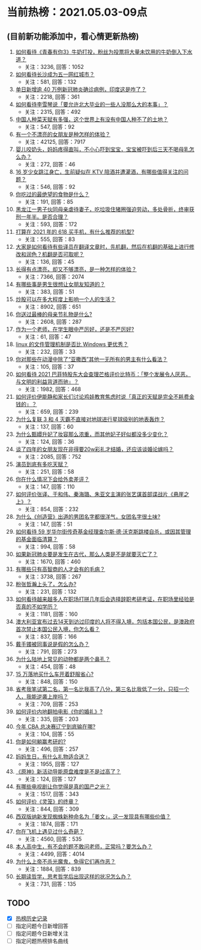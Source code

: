 # 当前热榜：2021.05.03-09点
## (目前新功能添加中，看心情更新热榜)
1. [如何看待《青春有你3》牛奶打投，粉丝为投票将大量未饮用的牛奶倒入下水道？](https://www.zhihu.com/question/457119531)
    * 关注：3236, 回答：1052
2. [如何看待长沙成为五一网红城市？](https://www.zhihu.com/question/457303834)
    * 关注：581, 回答：132
3. [单日新增逾 40 万例新冠肺炎确诊病例，印度这是咋了？](https://www.zhihu.com/question/457388433)
    * 关注：2218, 回答：361
4. [如何看待李雪琴说「要允许北大毕业的一些人没那么大的本事」？](https://www.zhihu.com/question/457408234)
    * 关注：2315, 回答：492
5. [中国人种菜天赋有多强，这个世界上有没有中国人种不了的土地？](https://www.zhihu.com/question/457311138)
    * 关注：547, 回答：92
6. [有一个不漂亮的女朋友是种怎样的体验？](https://www.zhihu.com/question/27433657)
    * 关注：42125, 回答：7917
7. [婴儿咬奶头，妈妈疼得直叫，不小心吓到宝宝，宝宝被吓到后三天不喝母乳怎么办？](https://www.zhihu.com/question/455850698)
    * 关注：272, 回答：46
8. [16 岁少女跳江身亡，生前疑似在 KTV 陪酒并遭灌酒，有哪些值得关注的问题？](https://www.zhihu.com/question/457401334)
    * 关注：546, 回答：92
9. [你吃过的最绝望的食物是什么？](https://www.zhihu.com/question/266593795)
    * 关注：191, 回答：85
10. [黑龙江一男子伙同母亲虐待妻子，吃垃圾住猪圈强迫劳动，多处骨折，终审获刑一年半。是否合理？](https://www.zhihu.com/question/457256890)
    * 关注：593, 回答：172
11. [打算在 2021 年的 618 买手机，有什么推荐的机型?](https://www.zhihu.com/question/451810139)
    * 关注：555, 回答：83
12. [大家是如何看待有些译员在翻译文章时，先机翻，然后在机翻的基础上进行修改和润色？机翻是否可取呢？](https://www.zhihu.com/question/453300590)
    * 关注：136, 回答：45
13. [长得有点漂亮，却又不够漂亮，是一种怎样的体验？](https://www.zhihu.com/question/64018902)
    * 关注：7366, 回答：2074
14. [有哪些事是男生很想让女朋友知道的？](https://www.zhihu.com/question/426854994)
    * 关注：383, 回答：51
15. [炒股可以在多大程度上影响一个人的生活？](https://www.zhihu.com/question/34200652)
    * 关注：8902, 回答：651
16. [你送过最棒的母亲节礼物是什么?](https://www.zhihu.com/question/276772445)
    * 关注：2608, 回答：287
17. [作为一个老师，在学生眼中严厉好，还是不严厉好?](https://www.zhihu.com/question/453123833)
    * 关注：61, 回答：47
18. [linux 的文件管理机制是否比 Windows 更优秀？](https://www.zhihu.com/question/455934619)
    * 关注：232, 回答：33
19. [你对那些在动漫中除了“亚撒西”其他一无所有的男主有什么看法？](https://www.zhihu.com/question/457327327)
    * 关注：105, 回答：37
20. [如何看待 2021 巴菲特股东大会查理芒格评价比特币：「整个发展令人厌恶，与文明的利益背道而驰」？](https://www.zhihu.com/question/457486880)
    * 关注：1982, 回答：468
21. [如何评价伊能静和家长们讨论鸡娃教育焦虑时说「真正的天赋是完全不耗费金钱的」？](https://www.zhihu.com/question/457456468)
    * 关注：659, 回答：239
22. [为什么复联 3 和 4 灭霸不直接对地球进行星球级别的地表轰炸？](https://www.zhihu.com/question/456909902)
    * 关注：137, 回答：60
23. [为什么甄嬛升妃了妆容那么浓重，而其他妃子好似都没多少变化？](https://www.zhihu.com/question/457149850)
    * 关注：124, 回答：36
24. [谈了四年的女朋友现在非得要20w彩礼才结婚，还应该谈婚论嫁吗？](https://www.zhihu.com/question/445096763)
    * 关注：2085, 回答：752
25. [演员到底有多吃天赋？](https://www.zhihu.com/question/443350396)
    * 关注：251, 回答：58
26. [你在什么情况下会给外卖差评？](https://www.zhihu.com/question/456249786)
    * 关注：147, 回答：110
27. [如何评价张译、于和伟、秦海璐、朱亚文主演的张艺谋首部谍战片《悬崖之上》？](https://www.zhihu.com/question/353797140)
    * 关注：854, 回答：232
28. [为什么《创造营》出道的男团名字都很洋气，女团名字很土味?](https://www.zhihu.com/question/456581591)
    * 关注：147, 回答：51
29. [如何看待 59 岁华尔街传奇基金经理查尔斯·德·沃克斯跳楼自杀，或因其管理的基金面临清算？](https://www.zhihu.com/question/457186328)
    * 关注：994, 回答：58
30. [如果新冠肺炎要是发生在古代，那么人类是不是就要灭亡了？](https://www.zhihu.com/question/386034997)
    * 关注：1670, 回答：460
31. [有哪些只有高智商的人才会有的毛病？](https://www.zhihu.com/question/301999320)
    * 关注：3738, 回答：267
32. [粉张哲瀚上头了，怎么办?](https://www.zhihu.com/question/456001309)
    * 关注：231, 回答：132
33. [如何看待越来越多人在职场打拼几年后会选择辞职考研考证，在职场里经验是否真的不如学历？](https://www.zhihu.com/question/457426657)
    * 关注：1181, 回答：160
34. [澳大利亚宣布过去14天到访过印度的人将不得入境，包括本国公民，是澳政府首次禁止本国公民入境，你怎么看？](https://www.zhihu.com/question/457378118)
    * 关注：837, 回答：166
35. [戴手镯被同事说是假的怎么办？](https://www.zhihu.com/question/451834381)
    * 关注：791, 回答：273
36. [为什么陆地上常见的动物都是两个鼻孔？](https://www.zhihu.com/question/456066433)
    * 关注：454, 回答：48
37. [15 万落地买什么车开着舒服省心?](https://www.zhihu.com/question/441839447)
    * 关注：848, 回答：150
38. [省考我笔试第二名，第一名比我高了八分，第三名比我低了一分，只招一个人，我能逆袭上岸吗？](https://www.zhihu.com/question/325465519)
    * 关注：709, 回答：253
39. [如何评价内地翻拍电影《你的婚礼》?](https://www.zhihu.com/question/374474502)
    * 关注：335, 回答：203
40. [今年 CBA 总决赛辽宁到底输在哪?](https://www.zhihu.com/question/457456260)
    * 关注：104, 回答：55
41. [你是如何躺赢考研的?](https://www.zhihu.com/question/452567524)
    * 关注：496, 回答：257
42. [妈妈生日，有什么礼物适合送？](https://www.zhihu.com/question/19591678)
    * 关注：1955, 回答：127
43. [《原神》新活动导能原盘难度是不是过高了？](https://www.zhihu.com/question/457275389)
    * 关注：124, 回答：127
44. [有哪些电视剧让你觉得是真的国产之光？](https://www.zhihu.com/question/441124825)
    * 关注：1517, 回答：343
45. [如何评价《灵笼》的终章？](https://www.zhihu.com/question/457072944)
    * 关注：844, 回答：309
46. [西双版纳新发现蜘蛛新种命名为「姜文」，这一发现具有哪些价值？](https://www.zhihu.com/question/457371552)
    * 关注：1874, 回答：171
47. [你在飞机上遇见过什么奇葩？](https://www.zhihu.com/question/25871260)
    * 关注：4560, 回答：535
48. [本人高中生，有不会的题不敢问老师，正常吗？要怎么办？](https://www.zhihu.com/question/448002468)
    * 关注：4499, 回答：4014
49. [为什么上帝不杀光魔鬼，免得它们再作恶？](https://www.zhihu.com/question/64073160)
    * 关注：1884, 回答：839
50. [长期读哲学，思考哲学后出现这样的状况怎么办？](https://www.zhihu.com/question/444004217)
    * 关注：731, 回答：135
## TODO
* [x] [热榜历史记录](hot_history/AllHot.md)
* [ ] 指定问题今日新增回答
* [ ] 指定问题今日新增关注
* [ ] 指定问题热榜排名曲线
